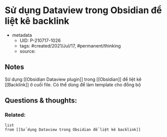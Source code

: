 ---
---

# Sử dụng Dataview trong Obsidian để liệt kê backlink

- metadata
	- UID: P-210717-1026
	- tags: #created/2021/Jul/17, #permanent/thinking
	- source: 

## Notes
Sử dụng [[Obsidian Dataview plugin]] trong [[Obsidian]] để liệt kê [[Backlink]] ở cuối file. Có thể dùng để làm template cho đồng bộ

## Questions & thoughts:

### Related:
```dataview
list
from [[Sử dụng Dataview trong Obsidian để liệt kê backlink]]
```
